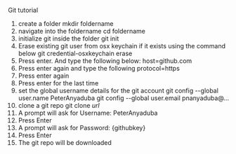 Git tutorial
1. create a folder
    mkdir foldername
2. navigate into the foldername
    cd foldername
3. initialize git inside the folder
    git init
4. Erase existing git user from osx keychain if it exists using the command below
    git credential-osxkeychain erase 
5. Press enter. And type the following below:
    host=github.com
6. Press enter again and type the following
    protocol=https
7. Press enter again
8. Press enter for the last time
9. set the global username details for the git account
    git config --global user.name PeterAnyaduba
    git config --global user.email pnanyaduba@...
10. clone a git repo
    git clone _url_
11. A prompt will ask for Username: PeterAnyaduba
12. Press Enter
13. A prompt will ask for Password: {githubkey}
14. Press Enter
15. The git repo will be downloaded
